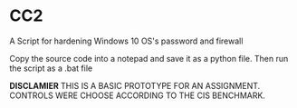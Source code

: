 # CC2
A Script for hardening Windows 10 OS's password and firewall

Copy the source code into a notepad and save it as a python file. Then run the script as a .bat file 

****DISCLAMIER****
THIS IS A BASIC PROTOTYPE FOR AN ASSIGNMENT. CONTROLS WERE CHOOSE ACCORDING TO THE CIS BENCHMARK.  
